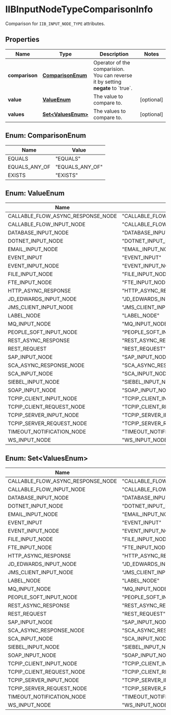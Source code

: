 

# IIBInputNodeTypeComparisonInfo

Comparison for `IIB_INPUT_NODE_TYPE` attributes.

## Properties

| Name | Type | Description | Notes |
|------------ | ------------- | ------------- | -------------|
|**comparison** | [**ComparisonEnum**](#ComparisonEnum) | Operator of the comparision. You can reverse it by setting **negate** to &#x60;true&#x60;. |  |
|**value** | [**ValueEnum**](#ValueEnum) | The value to compare to. |  [optional] |
|**values** | [**Set&lt;ValuesEnum&gt;**](#Set&lt;ValuesEnum&gt;) | The values to compare to. |  [optional] |



## Enum: ComparisonEnum

| Name | Value |
|---- | -----|
| EQUALS | &quot;EQUALS&quot; |
| EQUALS_ANY_OF | &quot;EQUALS_ANY_OF&quot; |
| EXISTS | &quot;EXISTS&quot; |



## Enum: ValueEnum

| Name | Value |
|---- | -----|
| CALLABLE_FLOW_ASYNC_RESPONSE_NODE | &quot;CALLABLE_FLOW_ASYNC_RESPONSE_NODE&quot; |
| CALLABLE_FLOW_INPUT_NODE | &quot;CALLABLE_FLOW_INPUT_NODE&quot; |
| DATABASE_INPUT_NODE | &quot;DATABASE_INPUT_NODE&quot; |
| DOTNET_INPUT_NODE | &quot;DOTNET_INPUT_NODE&quot; |
| EMAIL_INPUT_NODE | &quot;EMAIL_INPUT_NODE&quot; |
| EVENT_INPUT | &quot;EVENT_INPUT&quot; |
| EVENT_INPUT_NODE | &quot;EVENT_INPUT_NODE&quot; |
| FILE_INPUT_NODE | &quot;FILE_INPUT_NODE&quot; |
| FTE_INPUT_NODE | &quot;FTE_INPUT_NODE&quot; |
| HTTP_ASYNC_RESPONSE | &quot;HTTP_ASYNC_RESPONSE&quot; |
| JD_EDWARDS_INPUT_NODE | &quot;JD_EDWARDS_INPUT_NODE&quot; |
| JMS_CLIENT_INPUT_NODE | &quot;JMS_CLIENT_INPUT_NODE&quot; |
| LABEL_NODE | &quot;LABEL_NODE&quot; |
| MQ_INPUT_NODE | &quot;MQ_INPUT_NODE&quot; |
| PEOPLE_SOFT_INPUT_NODE | &quot;PEOPLE_SOFT_INPUT_NODE&quot; |
| REST_ASYNC_RESPONSE | &quot;REST_ASYNC_RESPONSE&quot; |
| REST_REQUEST | &quot;REST_REQUEST&quot; |
| SAP_INPUT_NODE | &quot;SAP_INPUT_NODE&quot; |
| SCA_ASYNC_RESPONSE_NODE | &quot;SCA_ASYNC_RESPONSE_NODE&quot; |
| SCA_INPUT_NODE | &quot;SCA_INPUT_NODE&quot; |
| SIEBEL_INPUT_NODE | &quot;SIEBEL_INPUT_NODE&quot; |
| SOAP_INPUT_NODE | &quot;SOAP_INPUT_NODE&quot; |
| TCPIP_CLIENT_INPUT_NODE | &quot;TCPIP_CLIENT_INPUT_NODE&quot; |
| TCPIP_CLIENT_REQUEST_NODE | &quot;TCPIP_CLIENT_REQUEST_NODE&quot; |
| TCPIP_SERVER_INPUT_NODE | &quot;TCPIP_SERVER_INPUT_NODE&quot; |
| TCPIP_SERVER_REQUEST_NODE | &quot;TCPIP_SERVER_REQUEST_NODE&quot; |
| TIMEOUT_NOTIFICATION_NODE | &quot;TIMEOUT_NOTIFICATION_NODE&quot; |
| WS_INPUT_NODE | &quot;WS_INPUT_NODE&quot; |



## Enum: Set&lt;ValuesEnum&gt;

| Name | Value |
|---- | -----|
| CALLABLE_FLOW_ASYNC_RESPONSE_NODE | &quot;CALLABLE_FLOW_ASYNC_RESPONSE_NODE&quot; |
| CALLABLE_FLOW_INPUT_NODE | &quot;CALLABLE_FLOW_INPUT_NODE&quot; |
| DATABASE_INPUT_NODE | &quot;DATABASE_INPUT_NODE&quot; |
| DOTNET_INPUT_NODE | &quot;DOTNET_INPUT_NODE&quot; |
| EMAIL_INPUT_NODE | &quot;EMAIL_INPUT_NODE&quot; |
| EVENT_INPUT | &quot;EVENT_INPUT&quot; |
| EVENT_INPUT_NODE | &quot;EVENT_INPUT_NODE&quot; |
| FILE_INPUT_NODE | &quot;FILE_INPUT_NODE&quot; |
| FTE_INPUT_NODE | &quot;FTE_INPUT_NODE&quot; |
| HTTP_ASYNC_RESPONSE | &quot;HTTP_ASYNC_RESPONSE&quot; |
| JD_EDWARDS_INPUT_NODE | &quot;JD_EDWARDS_INPUT_NODE&quot; |
| JMS_CLIENT_INPUT_NODE | &quot;JMS_CLIENT_INPUT_NODE&quot; |
| LABEL_NODE | &quot;LABEL_NODE&quot; |
| MQ_INPUT_NODE | &quot;MQ_INPUT_NODE&quot; |
| PEOPLE_SOFT_INPUT_NODE | &quot;PEOPLE_SOFT_INPUT_NODE&quot; |
| REST_ASYNC_RESPONSE | &quot;REST_ASYNC_RESPONSE&quot; |
| REST_REQUEST | &quot;REST_REQUEST&quot; |
| SAP_INPUT_NODE | &quot;SAP_INPUT_NODE&quot; |
| SCA_ASYNC_RESPONSE_NODE | &quot;SCA_ASYNC_RESPONSE_NODE&quot; |
| SCA_INPUT_NODE | &quot;SCA_INPUT_NODE&quot; |
| SIEBEL_INPUT_NODE | &quot;SIEBEL_INPUT_NODE&quot; |
| SOAP_INPUT_NODE | &quot;SOAP_INPUT_NODE&quot; |
| TCPIP_CLIENT_INPUT_NODE | &quot;TCPIP_CLIENT_INPUT_NODE&quot; |
| TCPIP_CLIENT_REQUEST_NODE | &quot;TCPIP_CLIENT_REQUEST_NODE&quot; |
| TCPIP_SERVER_INPUT_NODE | &quot;TCPIP_SERVER_INPUT_NODE&quot; |
| TCPIP_SERVER_REQUEST_NODE | &quot;TCPIP_SERVER_REQUEST_NODE&quot; |
| TIMEOUT_NOTIFICATION_NODE | &quot;TIMEOUT_NOTIFICATION_NODE&quot; |
| WS_INPUT_NODE | &quot;WS_INPUT_NODE&quot; |



